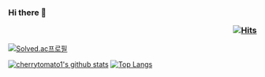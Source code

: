 ### Hi there 👋  <p align = "right"> [![Hits](https://hits.seeyoufarm.com/api/count/incr/badge.svg?url=https%3A%2F%2Fgithub.com%2Fcherrytomato1%2Freadme.md&count_bg=%2379C83D&title_bg=%23555555&icon=&icon_color=%23E7E7E7&title=hits&edge_flat=false)](https://hits.seeyoufarm.com) </p>


[![Solved.ac프로필](http://mazassumnida.wtf/api/v2/generate_badge?boj=terec)](https://solved.ac/terec)



[![cherrytomato1's github stats](https://github-readme-stats.vercel.app/api?username=cherrytomato1&theme=gotham)](https://github.com/anuraghazra/github-readme-stats)
[![Top Langs](https://github-readme-stats.vercel.app/api/top-langs/?username=cherrytomato1&layout=compact&theme=gotham)](https://github.com/anuraghazra/github-readme-stats)
<!--
**cherrytomato1/cherrytomato1** is a ✨ _special_ ✨ repository because its `README.md` (this file) appears on your GitHub profile.

Here are some ideas to get you started:

- 🔭 I’m currently working on ...
- 🌱 I’m currently learning ...
- 👯 I’m looking to collaborate on ...
- 🤔 I’m looking for help with ...
- 💬 Ask me about ...
- 📫 How to reach me: ...
- 😄 Pronouns: ...
- ⚡ Fun fact: ...
-->
